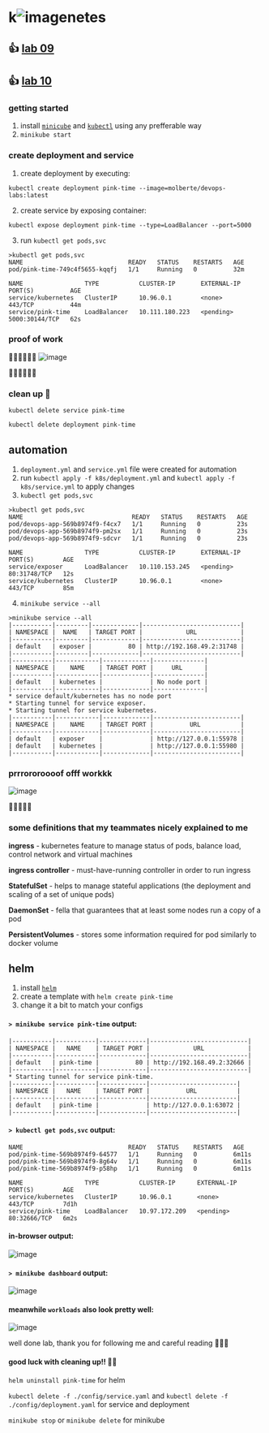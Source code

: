 # k![image](https://user-images.githubusercontent.com/63815121/199133688-a53868f9-8cca-4182-b6f9-f99bd6d07d55.png)netes
## 👍 [lab 09](#getting-started)
## 👍 [lab 10](#helm)

### getting started
1. install [`minicube`](https://minikube.sigs.k8s.io/docs/start/) and [`kubectl`](https://kubernetes.io/docs/tasks/tools/install-kubectl-windows/) using any prefferable way
2. `minikube start`

### create deployment and service
1. create deployment by executing:
```shell
kubectl create deployment pink-time --image=molberte/devops-labs:latest
```
2. create service by exposing container:
```shell
kubectl expose deployment pink-time --type=LoadBalancer --port=5000
```
3. run `kubectl get pods,svc`
```shell
>kubectl get pods,svc
NAME                             READY   STATUS    RESTARTS   AGE
pod/pink-time-749c4f5655-kqqfj   1/1     Running   0          32m

NAME                 TYPE           CLUSTER-IP       EXTERNAL-IP   PORT(S)          AGE
service/kubernetes   ClusterIP      10.96.0.1        <none>        443/TCP          44m
service/pink-time    LoadBalancer   10.111.180.223   <pending>     5000:30144/TCP   62s
```

### proof of work
👏👏👏👏👏👏
![image](https://user-images.githubusercontent.com/63815121/199133739-ae2f726b-4d84-479b-a4e0-d9fcab928f8a.png)

👏👏👏👏👏👏

### clean up 🧹
`kubectl delete service pink-time`

`kubectl delete deployment pink-time`

## automation 
1. `deployment.yml` and `service.yml` file were created for automation
2. run `kubectl apply -f k8s/deployment.yml` and `kubectl apply -f k8s/service.yml` to apply changes
3. `kubectl get pods,svc`
```shell
>kubectl get pods,svc
NAME                              READY   STATUS    RESTARTS   AGE
pod/devops-app-569b8974f9-f4cx7   1/1     Running   0          23s
pod/devops-app-569b8974f9-pm2sx   1/1     Running   0          23s
pod/devops-app-569b8974f9-sdcvr   1/1     Running   0          23s

NAME                 TYPE           CLUSTER-IP       EXTERNAL-IP   PORT(S)        AGE
service/exposer      LoadBalancer   10.110.153.245   <pending>     80:31748/TCP   12s
service/kubernetes   ClusterIP      10.96.0.1        <none>        443/TCP        85m
```

4. `minikube service --all`
```shell
>minikube service --all
|-----------|---------|-------------|---------------------------|
| NAMESPACE |  NAME   | TARGET PORT |            URL            |
|-----------|---------|-------------|---------------------------|
| default   | exposer |          80 | http://192.168.49.2:31748 |
|-----------|---------|-------------|---------------------------|
|-----------|------------|-------------|--------------|
| NAMESPACE |    NAME    | TARGET PORT |     URL      |
|-----------|------------|-------------|--------------|
| default   | kubernetes |             | No node port |
|-----------|------------|-------------|--------------|
* service default/kubernetes has no node port
* Starting tunnel for service exposer.
* Starting tunnel for service kubernetes.
|-----------|------------|-------------|------------------------|
| NAMESPACE |    NAME    | TARGET PORT |          URL           |
|-----------|------------|-------------|------------------------|
| default   | exposer    |             | http://127.0.0.1:55978 |
| default   | kubernetes |             | http://127.0.0.1:55980 |
|-----------|------------|-------------|------------------------|
```

### prrrororoooof offf workkk
![image](https://user-images.githubusercontent.com/63815121/199133806-b2c96d79-8898-4b17-8689-7d61bef0fa9b.png)

🥇🥇🥇🥇🥇

### some definitions that my teammates nicely explained to me

**ingress** - kubernetes feature to manage status of pods, balance load, control network and virtual machines

**ingress controller** - must-have-running controller in order to run ingress

**StatefulSet** - helps to manage stateful applications (the deployment and scaling of a set of unique pods)

**DaemonSet** - fella that guarantees that at least some nodes run a copy of a pod

**PersistentVolumes** - stores some information required for pod similarly to docker volume

## helm

1. install [`helm`](https://helm.sh/docs/intro/install/)
2. create a template with `helm create pink-time`
3. change it a bit to match your configs

####  `> minikube service pink-time` output:
```shell
|-----------|-----------|-------------|---------------------------|
| NAMESPACE |   NAME    | TARGET PORT |            URL            |
|-----------|-----------|-------------|---------------------------|
| default   | pink-time |          80 | http://192.168.49.2:32666 |
|-----------|-----------|-------------|---------------------------|
* Starting tunnel for service pink-time.
|-----------|-----------|-------------|------------------------|
| NAMESPACE |   NAME    | TARGET PORT |          URL           |
|-----------|-----------|-------------|------------------------|
| default   | pink-time |             | http://127.0.0.1:63072 |
|-----------|-----------|-------------|------------------------|
```

#### `> kubectl get pods,svc` output:
```shell
NAME                             READY   STATUS    RESTARTS   AGE
pod/pink-time-569b8974f9-64577   1/1     Running   0          6m11s
pod/pink-time-569b8974f9-8g64v   1/1     Running   0          6m11s
pod/pink-time-569b8974f9-p58hp   1/1     Running   0          6m11s

NAME                 TYPE           CLUSTER-IP      EXTERNAL-IP   PORT(S)        AGE
service/kubernetes   ClusterIP      10.96.0.1       <none>        443/TCP        7d1h
service/pink-time    LoadBalancer   10.97.172.209   <pending>     80:32666/TCP   6m2s
```

#### in-browser output:
![image](https://user-images.githubusercontent.com/63815121/200444292-8ad44be8-ac1e-4359-84a3-3e0b5b904b42.png)


#### `> minikube dashboard` output:
![image](https://user-images.githubusercontent.com/63815121/200444333-f636c333-1a47-483f-a68d-58c49a586d8f.png)

#### meanwhile `workloads` also look pretty well:
![image](https://user-images.githubusercontent.com/63815121/200444363-e4608a53-53bd-4100-be81-613000a8de05.png)



well done lab, thank you for following me and careful reading 🤗🤗🥰

#### good luck with cleaning up!! 🎉🧽

`helm uninstall pink-time` for helm

`kubectl delete -f ./config/service.yaml` and `kubectl delete -f ./config/deployment.yaml` for service and deployment

`minikube stop` or `minikube delete` for minikube
